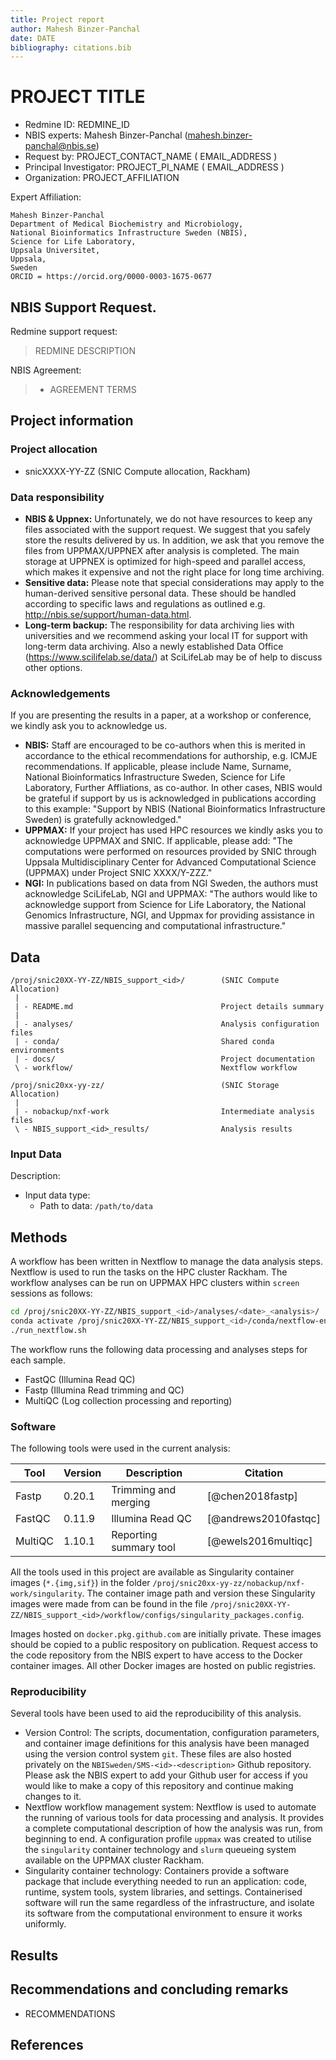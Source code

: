 ```yaml
---
title: Project report
author: Mahesh Binzer-Panchal
date: DATE
bibliography: citations.bib
---
```


#  PROJECT TITLE

* Redmine ID: REDMINE_ID
* NBIS experts: Mahesh Binzer-Panchal (mahesh.binzer-panchal@nbis.se)
* Request by: PROJECT_CONTACT_NAME ( EMAIL_ADDRESS )
* Principal Investigator: PROJECT_PI_NAME ( EMAIL_ADDRESS )
* Organization: PROJECT_AFFILIATION

Expert Affiliation:
```
Mahesh Binzer-Panchal
Department of Medical Biochemistry and Microbiology,
National Bioinformatics Infrastructure Sweden (NBIS),
Science for Life Laboratory,
Uppsala Universitet,
Uppsala,
Sweden
ORCID = https://orcid.org/0000-0003-1675-0677
```
## NBIS Support Request.

Redmine support request:

> REDMINE DESCRIPTION

NBIS Agreement:

> - AGREEMENT TERMS

## Project information

### Project allocation

* snicXXXX-YY-ZZ (SNIC Compute allocation, Rackham)

### Data responsibility

* **NBIS & Uppnex:**  Unfortunately, we do not have resources to keep any files associated with the support request. We suggest that you safely store the results delivered by us. In addition, we ask that you remove the files from UPPMAX/UPPNEX after analysis is completed. The main storage at UPPNEX is optimized for high-speed and parallel access, which makes it expensive and not the right place for long time archiving.
* **Sensitive data:** Please note that special considerations may apply to the human-derived sensitive personal data. These should be handled according to specific laws and regulations as outlined e.g. http://nbis.se/support/human-data.html.
* **Long-term backup:** The responsibility for data archiving lies with universities and we recommend asking your local IT for support with long-term data archiving. Also a newly established Data Office (https://www.scilifelab.se/data/) at SciLifeLab may be of help to discuss other options.

### Acknowledgements

If you are presenting the results in a paper, at a workshop or conference, we kindly ask you to acknowledge us.

* **NBIS:** Staff are encouraged to be co-authors when this is merited in accordance to the ethical recommendations for authorship, e.g. ICMJE recommendations. If applicable, please include Name, Surname, National Bioinformatics Infrastructure Sweden, Science for Life Laboratory, Further Affliations, as co-author. In other cases, NBIS would be grateful if support by us is acknowledged in publications according to this example: "Support by NBIS (National Bioinformatics Infrastructure Sweden) is gratefully acknowledged."
* **UPPMAX:** If your project has used HPC resources we kindly asks you to acknowledge UPPMAX and SNIC. If applicable, please add: "The computations were performed on resources provided by SNIC through Uppsala Multidisciplinary Center for Advanced Computational Science (UPPMAX) under Project SNIC XXXX/Y-ZZZ."
* **NGI:** In publications based on data from NGI Sweden, the authors must acknowledge SciLifeLab, NGI and UPPMAX: "The authors would like to acknowledge support from Science for Life Laboratory, the National Genomics Infrastructure, NGI, and Uppmax for providing assistance in massive parallel sequencing and computational infrastructure."

## Data

```
/proj/snic20XX-YY-ZZ/NBIS_support_<id>/        (SNIC Compute Allocation)
 |
 | - README.md                                 Project details summary
 |
 | - analyses/                                 Analysis configuration files
 | - conda/                                    Shared conda environments
 | - docs/                                     Project documentation
 \ - workflow/                                 Nextflow workflow

/proj/snic20xx-yy-zz/                          (SNIC Storage Allocation)
 |
 | - nobackup/nxf-work                         Intermediate analysis files
 \ - NBIS_support_<id>_results/                Analysis results
```

### Input Data

Description:
* Input data type:
    * Path to data: `/path/to/data`

## Methods

A workflow has been written in Nextflow to manage the data analysis steps.
Nextflow is used to run the tasks on the HPC cluster Rackham.
The workflow analyses can be run on UPPMAX HPC clusters within `screen` sessions
as follows:

```bash
cd /proj/snic20XX-YY-ZZ/NBIS_support_<id>/analyses/<date>_<analysis>/
conda activate /proj/snic20XX-YY-ZZ/NBIS_support_<id>/conda/nextflow-env
./run_nextflow.sh
```

The workflow runs the following data processing and analyses steps for each sample.

- FastQC (Illumina Read QC)
- Fastp (Illumina Read trimming and QC)
- MultiQC (Log collection processing and reporting)

### Software

The following tools were used in the current analysis:

| Tool        | Version    | Description | Citation   |
| ----------- | ---------- | ------------------------------------- | ---------- |
| Fastp |  0.20.1 | Trimming and merging | [@chen2018fastp] |
| FastQC | 0.11.9 | Illumina Read QC | [@andrews2010fastqc] |
| MultiQC | 1.10.1 | Reporting summary tool | [@ewels2016multiqc] |

All the tools used in this project are available as Singularity container
images (`*.{img,sif}`) in the folder
`/proj/snic20xx-yy-zz/nobackup/nxf-work/singularity`. The container
image path and version these Singularity images were made from
can be found in the file
`/proj/snic20XX-YY-ZZ/NBIS_support_<id>/workflow/configs/singularity_packages.config`.

Images hosted on `docker.pkg.github.com` are initially private. These images should be
copied to a public respository on publication.
Request access to the code repository from the NBIS expert to
have access to the Docker container images. All other Docker images
are hosted on public registries.

### Reproducibility

Several tools have been used to aid the reproducibility of this analysis.

- Version Control: The scripts, documentation, configuration parameters,
and container image definitions for this analysis have been managed
using the version control system `git`. These files are also hosted
privately on the `NBISweden/SMS-<id>-<description>` Github repository. Please
ask the NBIS expert to add your Github user for access if you would like
to make a copy of this repository and continue making changes to it.
- Nextflow workflow management system: Nextflow is used to automate
the running of various tools for data processing and analysis. It
provides a complete computational description of how the analysis
was run, from beginning to end. A configuration profile
`uppmax` was created to utilise the `singularity` container technology
and `slurm` queueing system available on the UPPMAX cluster Rackham.
- Singularity container technology: Containers provide a software
package that include everything needed to run an application: code,
runtime, system tools, system libraries, and settings. Containerised
software will run the same regardless of the infrastructure, and
isolate its software from the computational environment to ensure
it works uniformly.

## Results

## Recommendations and concluding remarks

* RECOMMENDATIONS

## References
